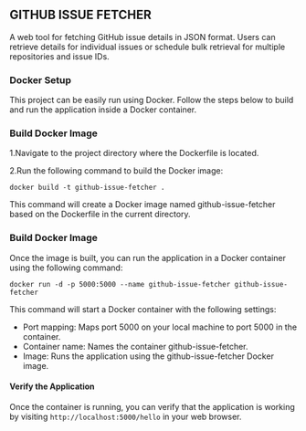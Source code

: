 ## GITHUB ISSUE FETCHER

A web tool for fetching GitHub issue details in JSON format. Users can retrieve details for individual issues or schedule bulk retrieval for multiple repositories and issue IDs.

### Docker Setup

This project can be easily run using Docker. Follow the steps below to build and run the application inside a Docker container.

### Build Docker Image
1.Navigate to the project directory where the Dockerfile is located.

2.Run the following command to build the Docker image:

```
docker build -t github-issue-fetcher .
```
This command will create a Docker image named github-issue-fetcher based on the Dockerfile in the current directory.

### Build Docker Image

Once the image is built, you can run the application in a Docker container using the following command:

```
docker run -d -p 5000:5000 --name github-issue-fetcher github-issue-fetcher
```

This command will start a Docker container with the following settings:

- Port mapping: Maps port 5000 on your local machine to port 5000 in the container.
- Container name: Names the container github-issue-fetcher.
- Image: Runs the application using the github-issue-fetcher Docker image.

#### Verify the Application
Once the container is running, you can verify that the application is working by visiting `http://localhost:5000/hello` in your web browser.